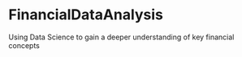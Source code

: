 # FinancialDataAnalysis
Using Data Science to gain a deeper understanding of key financial concepts
